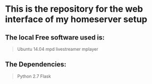 This is the repository for the web interface of my homeserver setup
===================================================================

The local Free software used is:
--------------------------------
>Ubuntu 14.04
>mpd
>livestreamer
>mplayer

The Dependencies:
-----------------
>Python 2.7
>Flask

